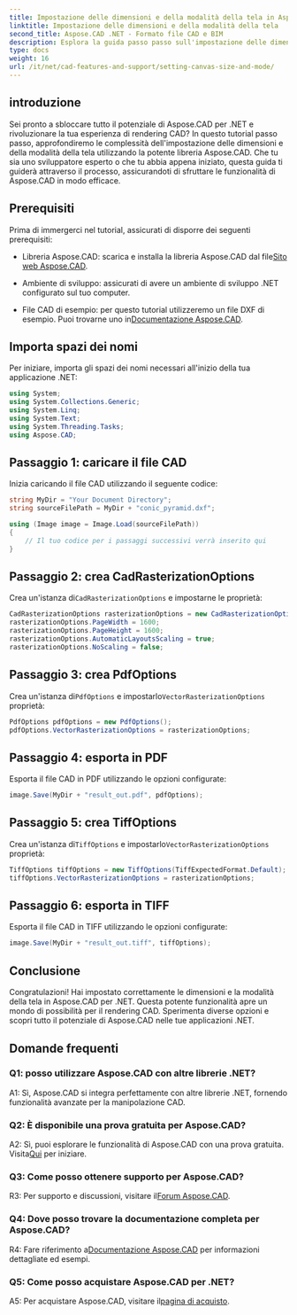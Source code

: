 ```yaml
---
title: Impostazione delle dimensioni e della modalità della tela in Aspose.CAD per .NET
linktitle: Impostazione delle dimensioni e della modalità della tela
second_title: Aspose.CAD .NET - Formato file CAD e BIM
description: Esplora la guida passo passo sull'impostazione delle dimensioni e della modalità della tela in Aspose.CAD per .NET. Ottimizza facilmente il tuo rendering CAD utilizzando questo tutorial completo.
type: docs
weight: 16
url: /it/net/cad-features-and-support/setting-canvas-size-and-mode/
---
```

## introduzione

Sei pronto a sbloccare tutto il potenziale di Aspose.CAD per .NET e rivoluzionare la tua esperienza di rendering CAD? In questo tutorial passo passo, approfondiremo le complessità dell'impostazione delle dimensioni e della modalità della tela utilizzando la potente libreria Aspose.CAD. Che tu sia uno sviluppatore esperto o che tu abbia appena iniziato, questa guida ti guiderà attraverso il processo, assicurandoti di sfruttare le funzionalità di Aspose.CAD in modo efficace.

## Prerequisiti

Prima di immergerci nel tutorial, assicurati di disporre dei seguenti prerequisiti:

-  Libreria Aspose.CAD: scarica e installa la libreria Aspose.CAD dal file[Sito web Aspose.CAD](https://releases.aspose.com/cad/net/).

- Ambiente di sviluppo: assicurati di avere un ambiente di sviluppo .NET configurato sul tuo computer.

-  File CAD di esempio: per questo tutorial utilizzeremo un file DXF di esempio. Puoi trovarne uno in[Documentazione Aspose.CAD](https://reference.aspose.com/cad/net/).

## Importa spazi dei nomi

Per iniziare, importa gli spazi dei nomi necessari all'inizio della tua applicazione .NET:

```csharp
using System;
using System.Collections.Generic;
using System.Linq;
using System.Text;
using System.Threading.Tasks;
using Aspose.CAD;
```

## Passaggio 1: caricare il file CAD

Inizia caricando il file CAD utilizzando il seguente codice:

```csharp
string MyDir = "Your Document Directory";
string sourceFilePath = MyDir + "conic_pyramid.dxf";

using (Image image = Image.Load(sourceFilePath))
{
    // Il tuo codice per i passaggi successivi verrà inserito qui
}
```

## Passaggio 2: crea CadRasterizationOptions

 Crea un'istanza di`CadRasterizationOptions` e impostarne le proprietà:

```csharp
CadRasterizationOptions rasterizationOptions = new CadRasterizationOptions();
rasterizationOptions.PageWidth = 1600;
rasterizationOptions.PageHeight = 1600;
rasterizationOptions.AutomaticLayoutsScaling = true;
rasterizationOptions.NoScaling = false;
```

## Passaggio 3: crea PdfOptions

 Crea un'istanza di`PdfOptions` e impostarlo`VectorRasterizationOptions` proprietà:

```csharp
PdfOptions pdfOptions = new PdfOptions();
pdfOptions.VectorRasterizationOptions = rasterizationOptions;
```

## Passaggio 4: esporta in PDF

Esporta il file CAD in PDF utilizzando le opzioni configurate:

```csharp
image.Save(MyDir + "result_out.pdf", pdfOptions);
```

## Passaggio 5: crea TiffOptions

 Crea un'istanza di`TiffOptions` e impostarlo`VectorRasterizationOptions` proprietà:

```csharp
TiffOptions tiffOptions = new TiffOptions(TiffExpectedFormat.Default);
tiffOptions.VectorRasterizationOptions = rasterizationOptions;
```

## Passaggio 6: esporta in TIFF

Esporta il file CAD in TIFF utilizzando le opzioni configurate:

```csharp
image.Save(MyDir + "result_out.tiff", tiffOptions);
```

## Conclusione

Congratulazioni! Hai impostato correttamente le dimensioni e la modalità della tela in Aspose.CAD per .NET. Questa potente funzionalità apre un mondo di possibilità per il rendering CAD. Sperimenta diverse opzioni e scopri tutto il potenziale di Aspose.CAD nelle tue applicazioni .NET.

## Domande frequenti

### Q1: posso utilizzare Aspose.CAD con altre librerie .NET?

A1: Sì, Aspose.CAD si integra perfettamente con altre librerie .NET, fornendo funzionalità avanzate per la manipolazione CAD.

### Q2: È disponibile una prova gratuita per Aspose.CAD?

 A2: Sì, puoi esplorare le funzionalità di Aspose.CAD con una prova gratuita. Visita[Qui](https://releases.aspose.com/) per iniziare.

### Q3: Come posso ottenere supporto per Aspose.CAD?

 R3: Per supporto e discussioni, visitare il[Forum Aspose.CAD](https://forum.aspose.com/c/cad/19).

### Q4: Dove posso trovare la documentazione completa per Aspose.CAD?

 R4: Fare riferimento a[Documentazione Aspose.CAD](https://reference.aspose.com/cad/net/) per informazioni dettagliate ed esempi.

### Q5: Come posso acquistare Aspose.CAD per .NET?

 A5: Per acquistare Aspose.CAD, visitare il[pagina di acquisto](https://purchase.aspose.com/buy).